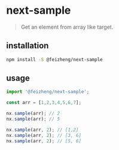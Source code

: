 # next-sample
> Get an element from array like target.

## installation
```bash
npm install -S @feizheng/next-sample
```

## usage
```js
import '@feizheng/next-sample';

const arr = [1,2,3,4,5,6,7];

nx.sample(arr); // 2
nx.sample(arr); // 5

nx.sample(arr, 2); // [1,2]
nx.sample(arr, 2); // [3, 6]
nx.sample(arr, 2); // [5, 6]
```
